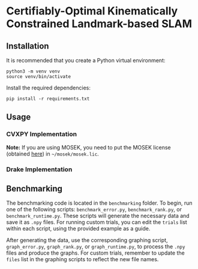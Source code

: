 # Certifiably-Optimal Kinematically Constrained Landmark-based SLAM

## Installation

It is recommended that you create a Python virtual environment:
```
python3 -m venv venv
source venv/bin/activate
```

Install the required dependencies:
```
pip install -r requirements.txt
```

## Usage

### CVXPY Implementation



**Note:** If you are using MOSEK, you need to put the MOSEK license (obtained [here](https://www.mosek.com/products/academic-licenses/)) in `~/mosek/mosek.lic`.

### Drake Implementation

## Benchmarking

The benchmarking code is located in the `benchmarking` folder. To begin, run one of the following scripts: `benchmark_error.py`, `benchmark_rank.py`, or `benchmark_runtime.py`. These scripts will generate the necessary data and save it as `.npy` files. For running custom trials, you can edit the `trials` list within each script, using the provided example as a guide.

After generating the data, use the corresponding graphing script, `graph_error.py`, `graph_rank.py`, or `graph_runtime.py`, to process the `.npy` files and produce the graphs. For custom trials, remember to update the `files` list in the graphing scripts to reflect the new file names.

